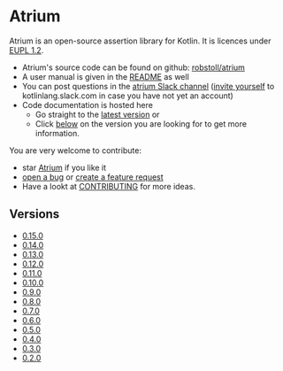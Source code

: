 # Atrium
Atrium is an open-source assertion library for Kotlin.
It is licences under [EUPL 1.2](https://joinup.ec.europa.eu/collection/eupl/eupl-text-11-12).
- Atrium's source code can be found on github: [robstoll/atrium](https://github.com/robstoll/atrium)
- A user manual is given in the [README](https://github.com/robstoll/atrium/blob/master/README.md) as well
- You can post questions in the [atrium Slack channel](https://kotlinlang.slack.com/messages/C887ZKGCQ) 
  ([invite yourself](http://slack.kotlinlang.org/) to kotlinlang.slack.com in case you have not yet an account)
- Code documentation is hosted here 
  - Go straight to the [latest version](./latest#/doc) or
  - Click [below](#versions) on the version you are looking for to get more information.


You are very welcome to contribute:
- star [Atrium](https://github.com/robstoll/atrium) if you like it
- [open a bug](https://github.com/robstoll/atrium/issues/new?template=bug_report.md) or [create a feature request](https://github.com/robstoll/atrium/issues/new?template=feature_request.md&title=[Feature])
- Have a lookt at [CONTRIBUTING](https://github.com/robstoll/atrium/blob/master/.github/CONTRIBUTING.md) for more ideas.

## Versions

- [0.15.0](0.15.0)
- [0.14.0](0.14.0)
- [0.13.0](0.13.0)
- [0.12.0](0.12.0)
- [0.11.0](0.11.0)
- [0.10.0](0.10.0)
- [0.9.0](0.9.0)
- [0.8.0](0.8.0)
- [0.7.0](0.7.0)
- [0.6.0](0.6.0)
- [0.5.0](0.5.0)
- [0.4.0](0.4.0)
- [0.3.0](0.3.0)
- [0.2.0](0.2.0)
